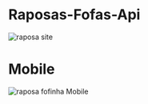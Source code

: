 # Raposas-Fofas-Api


![raposa site](https://user-images.githubusercontent.com/93022107/171512448-eb53f24a-96e0-40cd-8674-b07162258712.gif)

# Mobile

![raposa fofinha Mobile](https://user-images.githubusercontent.com/93022107/171515967-a923b1b3-56a2-4a58-b142-626825065595.jpg)

